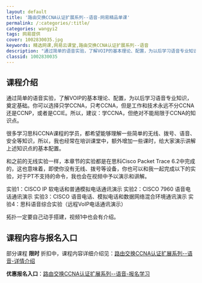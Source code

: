 ```yaml
---
layout: default
title: '路由交换CCNA认证扩展系列--语音-网易精品单课'
permalink: /:categories/:title/
categories: wangyi2
tags: 网易提供
cover: 1002830035.jpg
keywords: 精选网课,网易云课堂,路由交换CCNA认证扩展系列--语音
description: "通过简单的语音实验，了解VOIP的基本理论、配置，为以后学习语音专业知识，奠定基础。你可以选择只学CCNA，只考CCNA，但是工作和技术永远不分CCNA还是CCNP，或者是CCIE。所以，建"
classid: 1002830035
---
```


## 课程介绍

通过简单的语音实验，了解VOIP的基本理论、配置，为以后学习语音专业知识，奠定基础。你可以选择只学CCNA，只考CCNA，但是工作和技术永远不分CCNA还是CCNP，或者是CCIE。所以，建议：学CCNA，但绝对不能局限于CCNA的知识点。

很多学习思科CCNA课程的学员，都希望能够理解一些简单的无线、拨号、语音、安全等知识，所以，我也经常在培训课堂中，额外增加一些课时，给大家演示讲解上述知识点的基本配置。

和之前的无线实验一样，本章节的实验都是在思科Cisco Packet Trace 6.2中完成的，这也意味着，即使你没有无线、拨号等设备，你也可以和我一起完成以下的实验，对于PT不支持的命令，我也会在视频中予以演示和讲解。

实验1：CISCO IP 软电话和普通模拟电话通讯演示
实验2：CISCO 7960 语音电话通讯演示
实验3：CISCO 语音电话、模拟电话和数据网络混合环境通讯演示
实验4：思科语音综合实验（远程VoIP电话通讯演示）

拓扑一定要自己动手搭建，视频1中也会有介绍。

## 课程内容与报名入口

部分课程 **限时** 折扣中，课程内容详细介绍见：[路由交换CCNA认证扩展系列--语音-详情介绍](https://study.163.com/course/introduction/1002830035.htm?share=1&shareId=1025206652&utm_campaign=share&utm_medium=iphoneShare&utm_source=&utm_u=1025206652)

**优惠报名入口**：[路由交换CCNA认证扩展系列--语音-报名学习](https://study.163.com/course/introduction/1002830035.htm?share=1&shareId=1025206652&utm_campaign=share&utm_medium=iphoneShare&utm_source=&utm_u=1025206652)


